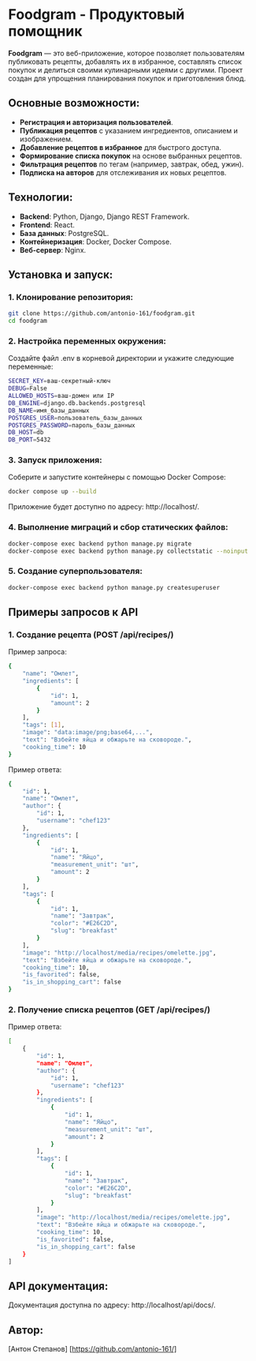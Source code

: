 # Foodgram - Продуктовый помощник

**Foodgram** — это веб-приложение, которое позволяет пользователям публиковать рецепты, добавлять их в избранное, составлять список покупок и делиться своими кулинарными идеями с другими. Проект создан для упрощения планирования покупок и приготовления блюд.

## Основные возможности:
- **Регистрация и авторизация пользователей**.
- **Публикация рецептов** с указанием ингредиентов, описанием и изображением.
- **Добавление рецептов в избранное** для быстрого доступа.
- **Формирование списка покупок** на основе выбранных рецептов.
- **Фильтрация рецептов** по тегам (например, завтрак, обед, ужин).
- **Подписка на авторов** для отслеживания их новых рецептов.

## Технологии:
- **Backend**: Python, Django, Django REST Framework.
- **Frontend**: React.
- **База данных**: PostgreSQL.
- **Контейнеризация**: Docker, Docker Compose.
- **Веб-сервер**: Nginx.

## Установка и запуск:
### 1. Клонирование репозитория:
```bash
git clone https://github.com/antonio-161/foodgram.git
cd foodgram
```
### 2. Настройка переменных окружения:
Создайте файл .env в корневой директории и укажите следующие переменные:
```bash
SECRET_KEY=ваш-секретный-ключ
DEBUG=False
ALLOWED_HOSTS=ваш-домен или IP
DB_ENGINE=django.db.backends.postgresql
DB_NAME=имя_базы_данных
POSTGRES_USER=пользователь_базы_данных
POSTGRES_PASSWORD=пароль_базы_данных
DB_HOST=db
DB_PORT=5432
```
### 3. Запуск приложения:
Соберите и запустите контейнеры с помощью Docker Compose:
```bash
docker compose up --build
```
Приложение будет доступно по адресу: http://localhost/.

### 4. Выполнение миграций и сбор статических файлов:
```bash
docker-compose exec backend python manage.py migrate
docker-compose exec backend python manage.py collectstatic --noinput
```
### 5. Создание суперпользователя:
```bash
docker-compose exec backend python manage.py createsuperuser
```
## Примеры запросов к API
### 1. Создание рецепта (POST /api/recipes/)
Пример запроса:
```bash
{
    "name": "Омлет",
    "ingredients": [
        {
            "id": 1,
            "amount": 2
        }
    ],
    "tags": [1],
    "image": "data:image/png;base64,...",
    "text": "Взбейте яйца и обжарьте на сковороде.",
    "cooking_time": 10
}
```
Пример ответа:
```bash
{
    "id": 1,
    "name": "Омлет",
    "author": {
        "id": 1,
        "username": "chef123"
    },
    "ingredients": [
        {
            "id": 1,
            "name": "Яйцо",
            "measurement_unit": "шт",
            "amount": 2
        }
    ],
    "tags": [
        {
            "id": 1,
            "name": "Завтрак",
            "color": "#E26C2D",
            "slug": "breakfast"
        }
    ],
    "image": "http://localhost/media/recipes/omelette.jpg",
    "text": "Взбейте яйца и обжарьте на сковороде.",
    "cooking_time": 10,
    "is_favorited": false,
    "is_in_shopping_cart": false
}
```
### 2. Получение списка рецептов (GET /api/recipes/)
Пример ответа:
```bash
[
    {
        "id": 1,
        "name": "Омлет",
        "author": {
            "id": 1,
            "username": "chef123"
        },
        "ingredients": [
            {
                "id": 1,
                "name": "Яйцо",
                "measurement_unit": "шт",
                "amount": 2
            }
        ],
        "tags": [
            {
                "id": 1,
                "name": "Завтрак",
                "color": "#E26C2D",
                "slug": "breakfast"
            }
        ],
        "image": "http://localhost/media/recipes/omelette.jpg",
        "text": "Взбейте яйца и обжарьте на сковороде.",
        "cooking_time": 10,
        "is_favorited": false,
        "is_in_shopping_cart": false
    }
]
```

## API документация:
Документация доступна по адресу: http://localhost/api/docs/.

## Автор:
[Антон Степанов]
[https://github.com/antonio-161/]
